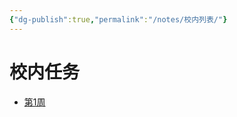 ```yaml
---
{"dg-publish":true,"permalink":"/notes/校内列表/"}
---
```


# 校内任务

- [第1周](https://vocal-marigold-a2107c.netlify.app/notes/2024-01-01-Mon校内任务/)